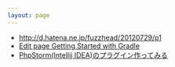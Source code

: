 ```yaml
---
layout: page
---
```


* http://d.hatena.ne.jp/fuzzhead/20120729/p1
* [Edit page
Getting Started with Gradle](http://www.jetbrains.org/intellij/sdk/docs/tutorials/build_system/prerequisites.html)
* [PhpStorm(Intellij IDEA)のプラグイン作ってみる](https://techblog.gmo-ap.jp/2017/11/29/phpstormintellij-idea%E3%81%AE%E3%83%97%E3%83%A9%E3%82%B0%E3%82%A4%E3%83%B3%E4%BD%9C%E3%81%A3%E3%81%A6%E3%81%BF%E3%82%8B/)
